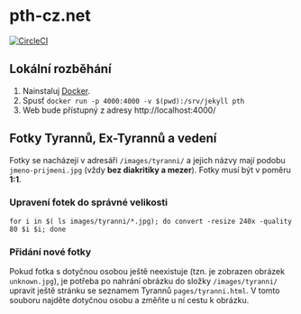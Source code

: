 # pth-cz.net

[![CircleCI](https://circleci.com/gh/pth-cz/pth-cz.net/tree/gh-pages.svg?style=svg&circle-token=baf7968204c3d86f106c0e928ee8cfc368e9ec86)](https://circleci.com/gh/pth-cz/pth-cz.net/tree/gh-pages)

## Lokální rozběhání

1. Nainstaluj [Docker](https://docs.docker.com/engine/installation/).
2. Spusť `docker run -p 4000:4000 -v $(pwd):/srv/jekyll pth`
3. Web bude přístupný z adresy http://localhost:4000/


## Fotky Tyrannů, Ex-Tyrannů a vedení

Fotky se nacházejí v adresáři `/images/tyranni/` a jejich názvy mají podobu `jmeno-prijmeni.jpg` (vždy **bez diakritiky
a mezer**). Fotky musí být v poměru **1:1**. 


### Upravení fotek do správné velikosti

```
for i in $( ls images/tyranni/*.jpg); do convert -resize 240x -quality 80 $i $i; done
```

### Přidání nové fotky

Pokud fotka s dotyčnou osobou ještě neexistuje (tzn. je zobrazen obrázek `unknown.jpg`), je potřeba po nahrání
obrázku do složky `/images/tyranni/` upravit ještě stránku se seznamem Tyrannů `pages/tyranni.html`. V tomto souboru
najděte dotyčnou osobu a změňte u ní cestu k obrázku.

